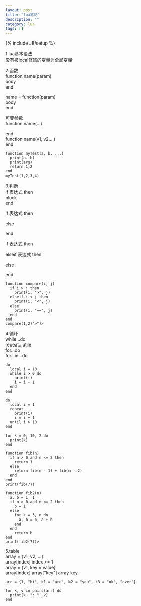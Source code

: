 ```yaml
---
layout: post
title: "lua笔记"
description: ""
category: lua
tags: []
---
```

{% include JB/setup %}

1.lua基本语法  
没有被local修饰的变量为全局变量  

2.函数  
function name(param)  
    body  
end  
  
name = function(param)  
    body  
end  

可变参数  
function name(...)  
  
end  
function name(v1, v2,...)  
end  

    function myTest(a, b, ...)
      print(a..b)
      print(arg)
      return 1,2
    end
    myTest(1,2,3,4)

3.判断  
if 表达式 then  
    block  
end  
  
if 表达式 then  
  
else  
  
end  
  
if 表达式 then  
  
elseif 表达式 then   
  
else  
  
end  

    function compare(i, j)
      if i > j then
        print(i, ">", j)
      elseif i < j then
        print(i, "<", j)
      else
        print(i, "==", j)
      end
    end
    compare(1,2)">")>

4.循环  
while...do  
repeat...utile  
for...do  
for...in...do  

    do
      local i = 10
      while i > 0 do
        print(i)
        i = i - 1
      end
    end

    do
      local i = 1
      repeat
        print(i)
        i = i + 1
      until i > 10
    end

    for k = 0, 10, 2 do
      print(k)
    end

    function fib(n)
      if n > 0 and n <= 2 then
        return 1
      else
        return fib(n - 1) + fib(n - 2)
      end
    end
    print(fib(7))

    function fib2(n)
      a, b = 1, 1
      if n > 0 and n <= 2 then
        b = 1
      else
        for k = 3, n do
          a, b = b, a + b
        end
      end
        return b
    end
    print(fib2(7))>

5.table  
array = {v1, v2, ...}  
array[index] index >= 1  
array = {v1, key = value}  
array[index]  array["key"]  array.key

    arr = {1, "hi", k1 = "are", k2 = "you", k3 = "ok", "over"}

    for k, v in pairs(arr) do
      print(k..": "..v)
    end
